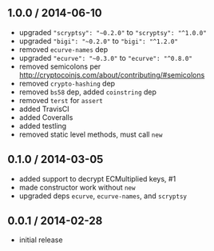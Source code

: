1.0.0 / 2014-06-10
------------------
- upgraded `"scryptsy": "~0.2.0"` to `"scryptsy": "^1.0.0"`
- upgraded  `"bigi": "~0.2.0"` to `"bigi": "^1.2.0"`
- removed `ecurve-names` dep
- upgraded `"ecurve": "~0.3.0"` to `"ecurve": "^0.8.0"`
- removed semicolons per http://cryptocoinjs.com/about/contributing/#semicolons
- removed `crypto-hashing` dep
- removed `bs58` dep, added `coinstring` dep
- removed `terst` for `assert`
- added TravisCI
- added Coveralls
- added testling
- removed static level methods, must call `new`

0.1.0 / 2014-03-05
------------------
- added support to decrypt ECMultiplied keys, #1
- made constructor work without `new`
- upgraded deps `ecurve`, `ecurve-names`, and `scryptsy`

0.0.1 / 2014-02-28
------------------
- initial release